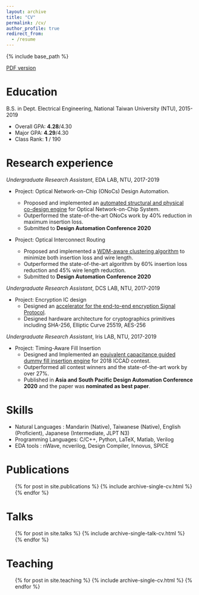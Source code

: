 ```yaml
---
layout: archive
title: "CV"
permalink: /cv/
author_profile: true
redirect_from:
  - /resume
---
```


{% include base_path %}

[PDF version](https://YuTaiwan.github.io/files/CV_of_Sheng_Jung_Yu.pdf)


Education
======
B.S. in Dept. Electrical Engineering, National Taiwan University (NTU), 2015-2019

*   Overall GPA: **4.28**/4.30
*   Major   GPA: **4.29**/4.30
*   Class  Rank:   **1** / 190

Research experience
======
*Undergraduate Research Assistant*, EDA LAB, NTU, 2017-2019
* Project: Optical Network-on-Chip (ONoCs) Design Automation. 
    * Proposed and implemented an <u> automated structural and physical co-design engine</u> for Optical Network-on-Chip System.
    * Outperformed the state-of-the-art ONoCs work by 40% reduction in maximum insertion loss.
    * Submitted to **Design Automation Conference 2020**

* Project: Optical Interconnect Routing
    * Proposed and implemented a <u>WDM-aware clustering algorithm</u> to minimize both insertion loss and wire length.
    * Outperformed the state-of-the-art algorithm by 60% insertion loss reduction and 45% wire length reduction.
    * Submitted to **Design Automation Conference 2020**

*Undergraduate Research Assistant*, DCS LAB, NTU, 2017-2019
* Project: Encryption IC design
    * Designed an <u>accelerator for the end-to-end encryption Signal Protocol</u>.
    * Designed hardware architecture for cryptographics primitives including SHA-256, Elliptic Curve 25519, AES-256
  
*Undergraduate Research Assistant*, Iris LAB, NTU, 2017-2019
* Project: Timing-Aware Fill Insertion
    * Designed and Implemented an <u>equivalent capacitance guided dummy fill insertion engine</u> for 2018 ICCAD contest.
    * Outperformed all contest winners and the state-of-the-art work by over 27%.
    * Published in **Asia and South Pacific Design Automation Conference 2020** and the paper was **nominated as best paper**.

Skills
======
* Natural Languages    : Mandarin (Native), Taiwanese (Native), English (Proficient), Japanese (Intermediate, JLPT N3)
* Programming Languages: C/C++, Python, LaTeX, Matlab, Verilog
* EDA tools            : nWave, ncverilog, Design Compiler, Innovus, SPICE

Publications
======
  <ul>{% for post in site.publications %}
    {% include archive-single-cv.html %}
  {% endfor %}</ul>
  
Talks
======
  <ul>{% for post in site.talks %}
    {% include archive-single-talk-cv.html %}
  {% endfor %}</ul>
  
Teaching
======
  <ul>{% for post in site.teaching %}
    {% include archive-single-cv.html %}
  {% endfor %}</ul>
  
